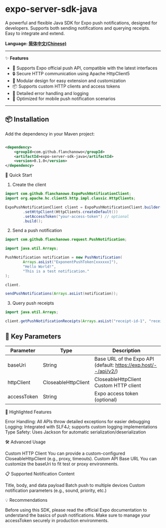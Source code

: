 # expo-server-sdk-java

A powerful and flexible Java SDK for Expo push notifications, designed for developers. Supports both sending
notifications and querying receipts. Easy to integrate and extend.

**Language: [简体中文(Chinese)](readme_zh.md)**

---

✨ **Features**

- 🚀 Supports Expo official push API, compatible with the latest interfaces
- 🔒 Secure HTTP communication using Apache HttpClient5
- 🧩 Modular design for easy extension and customization
- 📦 Supports custom HTTP clients and access tokens
- 📝 Detailed error handling and logging
- 📱 Optimized for mobile push notification scenarios

---

## 📦 Installation

Add the dependency in your Maven project:

```xml

<dependency>
    <groupId>com.github.flanchanowo</groupId>
    <artifactId>expo-server-sdk-java</artifactId>
    <version>0.1.0</version>
</dependency>
```

🚀 Quick Start

1. Create the client

```java
import com.github.flanchanowo.ExpoPushNotificationClient;
import org.apache.hc.client5.http.impl.classic.HttpClients;

ExpoPushNotificationClient client = ExpoPushNotificationClient.builder()
        .setHttpClient(HttpClients.createDefault())
        .setAccessToken("your-access-token") // optional
        .build();
```

2. Send a push notification

```java
import com.github.flanchanowo.request.PushNotification;

import java.util.Arrays;

PushNotification notification = new PushNotification(
        Arrays.asList("ExponentPushToken[xxxxxx]"),
        "Hello World!",
        "This is a test notification."
);

client.

sendPushNotifications(Arrays.asList(notification));
```

3. Query push receipts

```java
import java.util.Arrays;

client.getPushNotificationReceipts(Arrays.asList("receipt-id-1", "receipt-id-2"));
```

## 📝 Key Parameters

| Parameter   | Type                | Description                                                     |
|-------------|---------------------|-----------------------------------------------------------------|
| baseUri     | String              | Base URL of the Expo API (default: https://exp.host/--/api/v2/) |
| httpClient  | CloseableHttpClient | CloseableHttpClient	Custom HTTP client                          |
| accessToken | String              | Expo access token (optional)                                    |

🎨 Highlighted Features

Error Handling: All APIs throw detailed exceptions for easier debugging
Logging: Integrated with SLF4J; supports custom logging implementations
Type Safety: Uses Jackson for automatic serialization/deserialization

🛠️ Advanced Usage

Custom HTTP Client
You can provide a custom-configured CloseableHttpClient (e.g., proxy, timeouts).
Custom API Base URL
You can customize the baseUri to fit test or proxy environments.

📋 Supported Notification Content

Title, body, and data payload
Batch push to multiple devices
Custom notification parameters (e.g., sound, priority, etc.)

💡 Recommendations

Before using this SDK, please read the official Expo documentation to understand the basics of push notifications.
Make sure to manage your accessToken securely in production environments.